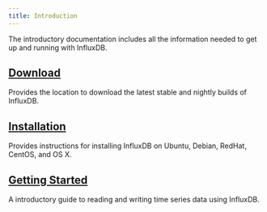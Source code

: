 ```yaml
---
title: Introduction
---
```


The introductory documentation includes all the information needed to get up and running with InfluxDB.

## [Download](https://influxdata.com/downloads/#influxdb)

Provides the location to download the latest stable and nightly builds of InfluxDB.

## [Installation](/influxdb/v0.13/introduction/installation/)

Provides instructions for installing InfluxDB on Ubuntu, Debian, RedHat, CentOS, and OS X.

## [Getting Started](/influxdb/v0.13/introduction/getting_started/)

A introductory guide to reading and writing time series data using InfluxDB.
